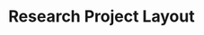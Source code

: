 ---
layout: page
title: Research Project Layout
phase: 1
time-required: large-ish
notes:
- These appear to be primarily text-based pages, which should make it fairly easy to do, but can't tell if that vastly underestimates how much time it'll take
- Haven't sorted through the data available on the page in depth - I think it's just the title and description though?
---